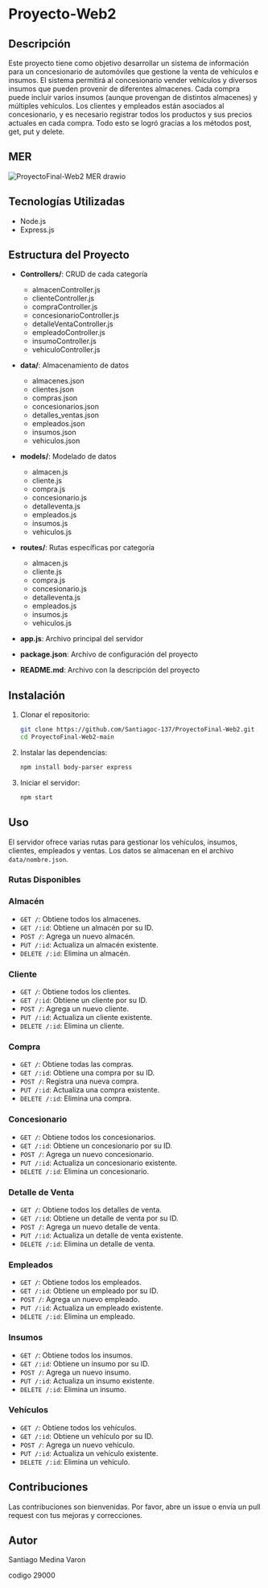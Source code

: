 # Proyecto-Web2

## Descripción

Este proyecto tiene como objetivo desarrollar un sistema de información para un concesionario de automóviles que gestione la venta de vehículos e insumos. El sistema permitirá al concesionario vender vehículos y diversos insumos que pueden provenir de diferentes almacenes. Cada compra puede incluir varios insumos (aunque provengan de distintos almacenes) y múltiples vehículos. Los clientes y empleados están asociados al concesionario, y es necesario registrar todos los productos y sus precios actuales en cada compra.
Todo esto se logró gracias a los métodos post, get, put y delete. 

## MER

![ProyectoFinal-Web2 MER drawio](https://github.com/user-attachments/assets/08164c21-8d4f-4488-b3c9-f9dfcdc68bb4)

## Tecnologías Utilizadas

- Node.js
- Express.js

## Estructura del Proyecto

- **Controllers/**: CRUD de cada categoría
  - almacenController.js
  - clienteController.js
  - compraController.js
  - concesionarioController.js
  - detalleVentaController.js
  - empleadoController.js
  - insumoController.js
  - vehiculoController.js

- **data/**: Almacenamiento de datos
  - almacenes.json
  - clientes.json
  - compras.json
  - concesionarios.json
  - detalles_ventas.json
  - empleados.json
  - insumos.json
  - vehiculos.json

- **models/**: Modelado de datos
  - almacen.js
  - cliente.js
  - compra.js
  - concesionario.js
  - detalleventa.js
  - empleados.js
  - insumos.js
  - vehiculos.js

- **routes/**: Rutas específicas por categoría
  - almacen.js
  - cliente.js
  - compra.js
  - concesionario.js
  - detalleventa.js
  - empleados.js
  - insumos.js
  - vehiculos.js

- **app.js**: Archivo principal del servidor
- **package.json**: Archivo de configuración del proyecto
- **README.md**: Archivo con la descripción del proyecto


## Instalación

1. Clonar el repositorio:
    ```bash
    git clone https://github.com/Santiagoc-137/ProyectoFinal-Web2.git
    cd ProyectoFinal-Web2-main
    ```

2. Instalar las dependencias:
    ```bash
    npm install body-parser express
    ```

3. Iniciar el servidor:
    ```bash
    npm start
    ```

## Uso

El servidor ofrece varias rutas para gestionar los vehículos, insumos, clientes, empleados y ventas. Los datos se almacenan en el archivo `data/nombre.json`.

### Rutas Disponibles

### Almacén

- `GET /`: Obtiene todos los almacenes.
- `GET /:id`: Obtiene un almacén por su ID.
- `POST /`: Agrega un nuevo almacén.
- `PUT /:id`: Actualiza un almacén existente.
- `DELETE /:id`: Elimina un almacén.

### Cliente

- `GET /`: Obtiene todos los clientes.
- `GET /:id`: Obtiene un cliente por su ID.
- `POST /`: Agrega un nuevo cliente.
- `PUT /:id`: Actualiza un cliente existente.
- `DELETE /:id`: Elimina un cliente.

### Compra

- `GET /`: Obtiene todas las compras.
- `GET /:id`: Obtiene una compra por su ID.
- `POST /`: Registra una nueva compra.
- `PUT /:id`: Actualiza una compra existente.
- `DELETE /:id`: Elimina una compra.

### Concesionario

- `GET /`: Obtiene todos los concesionarios.
- `GET /:id`: Obtiene un concesionario por su ID.
- `POST /`: Agrega un nuevo concesionario.
- `PUT /:id`: Actualiza un concesionario existente.
- `DELETE /:id`: Elimina un concesionario.

### Detalle de Venta

- `GET /`: Obtiene todos los detalles de venta.
- `GET /:id`: Obtiene un detalle de venta por su ID.
- `POST /`: Agrega un nuevo detalle de venta.
- `PUT /:id`: Actualiza un detalle de venta existente.
- `DELETE /:id`: Elimina un detalle de venta.

### Empleados

- `GET /`: Obtiene todos los empleados.
- `GET /:id`: Obtiene un empleado por su ID.
- `POST /`: Agrega un nuevo empleado.
- `PUT /:id`: Actualiza un empleado existente.
- `DELETE /:id`: Elimina un empleado.

### Insumos

- `GET /`: Obtiene todos los insumos.
- `GET /:id`: Obtiene un insumo por su ID.
- `POST /`: Agrega un nuevo insumo.
- `PUT /:id`: Actualiza un insumo existente.
- `DELETE /:id`: Elimina un insumo.

### Vehículos

- `GET /`: Obtiene todos los vehículos.
- `GET /:id`: Obtiene un vehículo por su ID.
- `POST /`: Agrega un nuevo vehículo.
- `PUT /:id`: Actualiza un vehículo existente.
- `DELETE /:id`: Elimina un vehículo.


## Contribuciones

Las contribuciones son bienvenidas. Por favor, abre un issue o envía un pull request con tus mejoras y correcciones.

## Autor
Santiago Medina Varon 

codigo 29000
